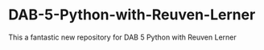 # DAB-5-Python-with-Reuven-Lerner
This a fantastic new repository for DAB 5 Python with Reuven Lerner

